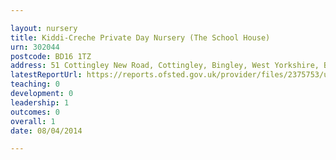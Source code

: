 ```yaml
---

layout: nursery
title: Kiddi-Creche Private Day Nursery (The School House)
urn: 302044
postcode: BD16 1TZ
address: 51 Cottingley New Road, Cottingley, Bingley, West Yorkshire, BD16 1TZ
latestReportUrl: https://reports.ofsted.gov.uk/provider/files/2375753/urn/302044.pdf
teaching: 0
development: 0
leadership: 1
outcomes: 0
overall: 1
date: 08/04/2014

---
```

